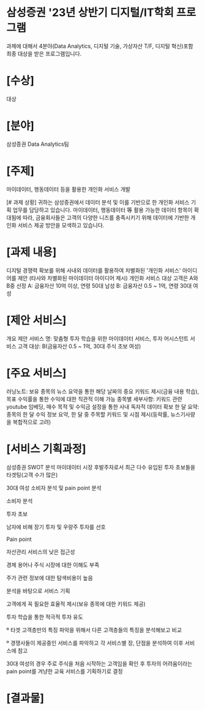 # 삼성증권 '23년 상반기 디지털/IT학회 프로그램
과제에 대해서 4분야(Data Analytics, 디지털 기술, 가상자산 T/F, 디지털 혁신)포함 최종 대상을 받은 프로그램입니다.


# [수상]
대상


# [분야]
삼성증권 Data Analytics팀


# [주제]
마이데이터, 행동데이터 등을 활용한 개인화 서비스 개발


[# 과제 상황]
귀하는 삼성증권에서 데이터 분석 및 이를 기반으로 한 개인화 서비스 기획 업무를 담당하고 있습니다. 마이데이터, 행동데이터 等 활용 가능한 데이터 항목이 확대됨에 따라, 금융회사들은 고객의 다양한 니즈를 충족시키기 위해 데이터에 기반한 개인화 서비스 제공 방안을 모색하고 있습니다.


# [과제 내용]
디지털 경쟁력 확보를 위해 사내외 데이터를 활용하여 차별화된 '개인화 서비스' 아이디어를 제안 (타사와 차별화된 마이데이터 아이디어 제시)
개인화 서비스 대상 고객은 A와 B중 선정
A: 금융자산 10억 이상, 연령 50대 남성
B: 금융자산 0.5 ~ 1억, 연령 30대 여성

# [제안 서비스]
개요
제안 서비스 명: 맞춤형 투자 학습을 위한 마이데이터 서비스, 투자 어시스턴트
서비스 고객 대상: B(금융자산 0.5 ~ 1억, 30대 주식 초보 여성)

# [주요 서비스]
러닝노트: 보유 종목의 뉴스 요약을 통한 해당 날짜의 중요 키워드 제시(금융 내용 학습), 목표 수익률을 통한 수익에 대한 직관적 이해 가능
종목별 세부사항: 키워드 관련 youtube 임베딩, 매수 목적 및 수익금 설정을 통한 사내 독자적 데이터 확보
한 달 요약: 종목의 한 달 수익 정보 요약, 한 달 중 주목할 키워드 및 시점 제시(등락률, 뉴스기사량을 복합적으로 고려)

# [서비스 기획과정]
삼성증권 SWOT 분석
마이데이터 시장 후발주자로서 최근 다수 유입된 투자 초보들을 타겟팅(고객 수가 많은)

30대 여성 소비자 분석 및 pain point 분석

소비자 분석

투자 초보

남자에 비해 장기 투자 및 우량주 투자를 선호

Pain point

자산관리 서비스의 낮은 접근성

경제 용어나 주식 시장에 대한 이해도 부족

주가 관련 정보에 대한 탐색비용이 높음

분석을 바탕으로 서비스 기획

고객에게 꼭 필요한 효율적 제시(보유 종목에 대한 키워드 제공)

투자 학습을 통한 적극적 투자 유도

º 타겟 고객층만의 특징 파악을 위해서 다른 고객층들의 특징을 분석해보고 비교

º 경쟁사들이 제공중인 서비스를 파악하고 각 서비스별 장, 단점을 분석하여 이후 서비스에 참고

30대 여성의 경우 주로 주식을 처음 시작하는 고객임을 확인 후 투자의 어려움이라는 pain point를 겨냥한 교육 서비스를 기획하기로 결정


# [결과물]


